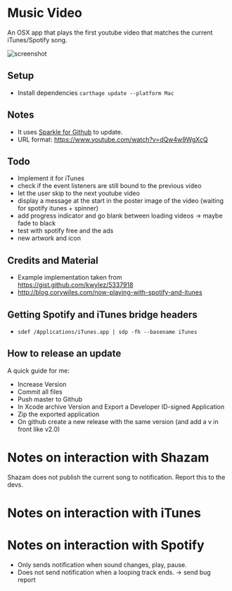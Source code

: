 # Music Video
An OSX app that plays the first youtube video that matches the current iTunes/Spotify song.

![screenshot](http://i.imgur.com/dsyslie.png)

## Setup
* Install dependencies `carthage update --platform Mac`

## Notes
* It uses [Sparkle for Github](https://github.com/yene/Sparkle-for-Github) to update.
* URL format: https://www.youtube.com/watch?v=dQw4w9WgXcQ

## Todo
* Implement it for iTunes
* check if the event listeners are still bound to the previous video
* let the user skip to the next youtube video
* display a message at the start in the poster image of the video (waiting for spotify itunes + spinner)
* add progress indicator and go blank between loading videos -> maybe fade to black
* test with spotify free and the ads
* new artwork and icon

## Credits and Material
* Example implementation taken from https://gist.github.com/kwylez/5337918
* http://blog.corywiles.com/now-playing-with-spotify-and-itunes

## Getting Spotify and iTunes bridge headers
* `sdef /Applications/iTunes.app | sdp -fh --basename iTunes`

## How to release an update
A quick guide for me:

* Increase Version
* Commit all files
* Push master to Github
* In Xcode archive Version and Export a Developer ID-signed Application
* Zip the exported application
* On github create a new release with the same version (and add a v in front like v2.0)

# Notes on interaction with Shazam
Shazam does not publish the current song to notification. Report this to the devs.

# Notes on interaction with iTunes

# Notes on interaction with Spotify
* Only sends notification when sound changes, play, pause.
* Does not send notification when a looping track ends. -> send bug report
